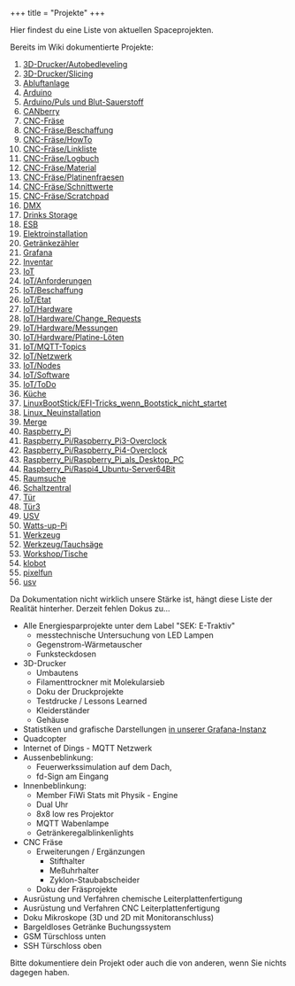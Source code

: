 +++
title = "Projekte"
+++

Hier findest du eine Liste von aktuellen Spaceprojekten.

Bereits im Wiki dokumentierte Projekte:

1. [3D-Drucker/Autobedleveling](https://flipdot.org/wiki/Projekte/3D-Drucker/Autobedleveling)
1. [3D-Drucker/Slicing](https://flipdot.org/wiki/Projekte/3D-Drucker/Slicing)
1. [Abluftanlage](https://flipdot.org/wiki/Projekte/Abluftanlage)
1. [Arduino](https://flipdot.org/wiki/Projekte/Arduino)
1. [Arduino/Puls und Blut-Sauerstoff](https://flipdot.org/wiki/Projekte/Arduino/Puls%20und%20Blut-Sauerstoff)
1. [CANberry](https://flipdot.org/wiki/Projekte/CANberry)
1. [CNC-Fräse](cnc-fräse/)
1. [CNC-Fräse/Beschaffung](https://flipdot.org/wiki/Projekte/CNC%20Fräse/Beschaffung)
1. [CNC-Fräse/HowTo](https://flipdot.org/wiki/Projekte/CNC%20Fräse/HowTo)
1. [CNC-Fräse/Linkliste](https://flipdot.org/wiki/Projekte/CNC%20Fräse/Linkliste)
1. [CNC-Fräse/Logbuch](https://flipdot.org/wiki/Projekte/CNC%20Fräse/Logbuch)
1. [CNC-Fräse/Material](https://flipdot.org/wiki/Projekte/CNC%20Fräse/Material)
1. [CNC-Fräse/Platinenfraesen](https://flipdot.org/wiki/Projekte/CNC%20Fräse/Platinenfraesen)
1. [CNC-Fräse/Schnittwerte](https://flipdot.org/wiki/Projekte/CNC%20Fräse/Schnittwerte)
1. [CNC-Fräse/Scratchpad](https://flipdot.org/wiki/Projekte/CNC%20Fräse/Scratchpad)
1. [DMX](https://flipdot.org/wiki/Projekte/DMX)
1. [Drinks Storage](https://flipdot.org/wiki/Projekte/Drinks%20Storage)
1. [ESB](https://flipdot.org/wiki/Projekte/ESB)
1. [Elektroinstallation](https://flipdot.org/wiki/Projekte/Elektroinstallation)
1. [Getränkezähler](https://flipdot.org/wiki/Projekte/Getränkezähler)
1. [Grafana](https://flipdot.org/wiki/Projekte/Grafana)
1. [Inventar](https://flipdot.org/wiki/Projekte/Inventar)
1. [IoT](https://flipdot.org/wiki/Projekte/IoT)
1. [IoT/Anforderungen](https://flipdot.org/wiki/Projekte/IoT/Anforderungen)
1. [IoT/Beschaffung](https://flipdot.org/wiki/Projekte/IoT/Beschaffung)
1. [IoT/Etat](https://flipdot.org/wiki/Projekte/IoT/Etat)
1. [IoT/Hardware](https://flipdot.org/wiki/Projekte/IoT/Hardware)
1. [IoT/Hardware/Change_Requests](https://flipdot.org/wiki/Projekte/IoT/Hardware/Change_Requests)
1. [IoT/Hardware/Messungen](https://flipdot.org/wiki/Projekte/IoT/Hardware/Messungen)
1. [IoT/Hardware/Platine-Löten](https://flipdot.org/wiki/Projekte/IoT/Hardware/Platine-Löten)
1. [IoT/MQTT-Topics](https://flipdot.org/wiki/Projekte/IoT/MQTT-Topics)
1. [IoT/Netzwerk](https://flipdot.org/wiki/Projekte/IoT/Netzwerk)
1. [IoT/Nodes](https://flipdot.org/wiki/Projekte/IoT/Nodes)
1. [IoT/Software](https://flipdot.org/wiki/Projekte/IoT/Software)
1. [IoT/ToDo](https://flipdot.org/wiki/Projekte/IoT/ToDo)
1. [Küche](https://flipdot.org/wiki/Projekte/Küche)
1. [LinuxBootStick/EFI-Tricks_wenn_Bootstick_nicht_startet](https://flipdot.org/wiki/Projekte/LinuxBootStick/EFI-Tricks_wenn_Bootstick_nicht_startet)
1. [Linux_Neuinstallation](https://flipdot.org/wiki/Projekte/Linux_Neuinstallation)
1. [Merge](https://flipdot.org/wiki/Projekte/Merge)
1. [Raspberry_Pi](https://flipdot.org/wiki/Projekte/Raspberry_Pi)
1. [Raspberry_Pi/Raspberry_Pi3-Overclock](https://flipdot.org/wiki/Projekte/Raspberry_Pi/Raspberry_Pi3-Overclock)
1. [Raspberry_Pi/Raspberry_Pi4-Overclock](https://flipdot.org/wiki/Projekte/Raspberry_Pi/Raspberry_Pi4-Overclock)
1. [Raspberry_Pi/Raspberry_Pi_als_Desktop_PC](https://flipdot.org/wiki/Projekte/Raspberry_Pi/Raspberry_Pi_als_Desktop_PC)
1. [Raspberry_Pi/Raspi4_Ubuntu-Server64Bit](https://flipdot.org/wiki/Projekte/Raspberry_Pi/Raspi4_Ubuntu-Server64Bit)
1. [Raumsuche](https://flipdot.org/wiki/Projekte/Raumsuche)
1. [Schaltzentral](https://flipdot.org/wiki/Projekte/Schaltzentral)
1. [Tür](https://flipdot.org/wiki/Projekte/Tür)
1. [Tür3](https://flipdot.org/wiki/Projekte/Tür3)
1. [USV](https://flipdot.org/wiki/Projekte/USV)
1. [Watts-up-Pi](https://flipdot.org/wiki/Projekte/Watts-up-Pi)
1. [Werkzeug](https://flipdot.org/wiki/Projekte/Werkzeug)
1. [Werkzeug/Tauchsäge](https://flipdot.org/wiki/Projekte/Werkzeug/Tauchsäge)
1. [Workshop/Tische](https://flipdot.org/wiki/Projekte/Workshop/Tische)
1. [klobot](https://flipdot.org/wiki/Projekte/klobot)
1. [pixelfun](https://flipdot.org/wiki/Projekte/pixelfun)
1. [usv](https://flipdot.org/wiki/Projekte/usv)

Da Dokumentation nicht wirklich unsere Stärke ist, hängt diese Liste der
Realität hinterher. Derzeit fehlen Dokus zu...

- Alle Energiesparprojekte unter dem Label "SEK: E-Traktiv"
  - messtechnische Untersuchung von LED Lampen
  - Gegenstrom-Wärmetauscher
  - Funksteckdosen
- 3D-Drucker
  - Umbautens
  - Filamenttrockner mit Molekularsieb
  - Doku der Druckprojekte
  - Testdrucke / Lessons Learned
  - Kleiderständer
  - Gehäuse
- Statistiken und grafische Darstellungen [in unserer
    Grafana-Instanz](https://stats.flipdot.org/dashboard/db/users)
- Quadcopter
- Internet of Dings - MQTT Netzwerk
- Aussenbeblinkung:
  - Feuerwerkssimulation auf dem Dach,
  - fd-Sign am Eingang
- Innenbeblinkung:
  - Member FiWi Stats mit Physik - Engine
  - Dual Uhr
  - 8x8 low res Projektor
  - MQTT Wabenlampe
  - Getränkeregalblinkenlights
- CNC Fräse
  - Erweiterungen / Ergänzungen
    - Stifthalter
    - Meßuhrhalter
    - Zyklon-Staubabscheider
  - Doku der Fräsprojekte
- Ausrüstung und Verfahren chemische Leiterplattenfertigung
- Ausrüstung und Verfahren CNC Leiterplattenfertigung
- Doku Mikroskope (3D und 2D mit Monitoranschluss)
- Bargeldloses Getränke Buchungssystem
- GSM Türschloss unten
- SSH Türschloss oben

Bitte dokumentiere dein Projekt oder auch die von anderen, wenn Sie nichts dagegen haben.
